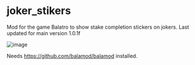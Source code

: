# joker_stikers
Mod for the game Balatro to show stake completion stickers on jokers.
Last updated for main version 1.0.1f

![image](https://github.com/lfhg/joker_stikers/assets/79528259/1f2a85a9-6356-4dc8-83b7-d664f436eef5)


Needs https://github.com/balamod/balamod installed.
